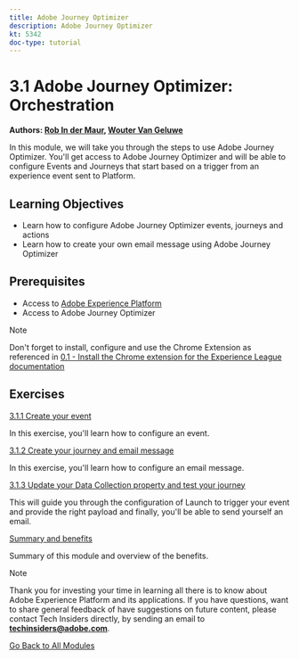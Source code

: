```yaml
---
title: Adobe Journey Optimizer
description: Adobe Journey Optimizer
kt: 5342
doc-type: tutorial
---
```

# 3.1 Adobe Journey Optimizer: Orchestration

**Authors: [Rob In der Maur](https://www.linkedin.com/in/ridmaur/), [Wouter Van Geluwe](https://www.linkedin.com/in/woutervangeluwe/)**

In this module, we will take you through the steps to use Adobe Journey Optimizer. You'll get access to Adobe Journey Optimizer and will be able to configure Events and Journeys that start based on a trigger from an experience event sent to Platform.

## Learning Objectives

- Learn how to configure Adobe Journey Optimizer events, journeys and actions
- Learn how to create your own email message using Adobe Journey Optimizer

## Prerequisites

- Access to [Adobe Experience Platform](https://experience.adobe.com/platform)
- Access to Adobe Journey Optimizer

>[!NOTE]
>
>Don't forget to install, configure and use the Chrome Extension as referenced in [0.1 - Install the Chrome extension for the Experience League documentation](../../gettingstarted/gettingstarted/ex1.md)

## Exercises

[3.1.1 Create your event](./ex1.md)

In this exercise, you'll learn how to configure an event.

[3.1.2 Create your journey and email message](./ex2.md)

In this exercise, you'll learn how to configure an email message.

[3.1.3 Update your Data Collection property and test your journey](./ex3.md)

This will guide you through the configuration of Launch to trigger your event and provide the right payload and finally, you'll be able to send yourself an email.

[Summary and benefits](./summary.md)

Summary of this module and overview of the benefits.

>[!NOTE]
>
>Thank you for investing your time in learning all there is to know about Adobe Experience Platform and its applications. If you have questions, want to share general feedback of have suggestions on future content, please contact Tech Insiders directly, by sending an email to **techinsiders@adobe.com**.

[Go Back to All Modules](../../../overview.md)
